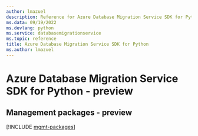 ```yaml
---
author: lmazuel
description: Reference for Azure Database Migration Service SDK for Python
ms.data: 09/19/2022
ms.devlang: python
ms.service: databasemigrationservice
ms.topic: reference
title: Azure Database Migration Service SDK for Python
ms.author: lmazuel
---
```

# Azure Database Migration Service SDK for Python - preview

## Management packages - preview
[!INCLUDE [mgmt-packages](database-migration-service-mgmt-index.md)]

